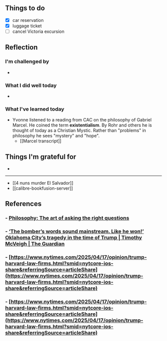 ## Things to do

- [x] car reservation
- [x] luggage ticket
- [ ] cancel Victoria excursion

## Reflection


### I'm challenged by

- 

### What I did well today

- 

### What I've learned today

- Yvonne listened to a reading from CAC on the philosophy of Gabriel Marcel. He coined the term **existentialism**. By Rohr and others he is thought of today as a Christian Mystic. Rather than "problems" in philosophy he sees "mystery" and "hope".
	- [[Marcel transcript]]

## Things I'm grateful for

-

---

- [[4 nuns murder El Salvador]]
- [[calibre-bookfusion-server]]

## References

### - [Philosophy: The art of asking the right questions](https://www.openaccessgovernment.org/philosophy-the-art-of-asking-the-right-questions/189680/)

### - [‘The bomber’s words sound mainstream. Like he won!’ Oklahoma City’s tragedy in the time of Trump | Timothy McVeigh | The Guardian](https://www.theguardian.com/us-news/2025/apr/19/timothy-mcveigh-oklahoma-bombing-far-right-1995?CMP=Share_iOSApp_Other)

### - [https://www.nytimes.com/2025/04/17/opinion/trump-harvard-law-firms.html?smid=nytcore-ios-share&referringSource=articleShare](https://www.nytimes.com/2025/04/17/opinion/trump-harvard-law-firms.html?smid=nytcore-ios-share&referringSource=articleShare)

### - [https://www.nytimes.com/2025/04/17/opinion/trump-harvard-law-firms.html?smid=nytcore-ios-share&referringSource=articleShare](https://www.nytimes.com/2025/04/17/opinion/trump-harvard-law-firms.html?smid=nytcore-ios-share&referringSource=articleShare)
